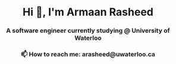 <h1 align="center">Hi 👋, I'm Armaan Rasheed</h1>
<h3 align="center">A software engineer currently studying @ University of Waterloo</h3>

<h3 align="center">📫 How to reach me: arasheed@uwaterloo.ca</h3>
